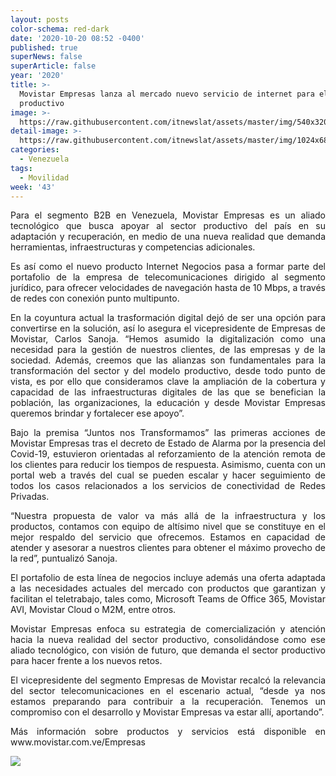 ```yaml
---
layout: posts
color-schema: red-dark
date: '2020-10-20 08:52 -0400'
published: true
superNews: false
superArticle: false
year: '2020'
title: >-
  Movistar Empresas lanza al mercado nuevo servicio de internet para el sector
  productivo
image: >-
  https://raw.githubusercontent.com/itnewslat/assets/master/img/540x320/Movistar-Empresas-p.jpg
detail-image: >-
  https://raw.githubusercontent.com/itnewslat/assets/master/img/1024x680/Movistar-Empresas-g.jpg
categories:
  - Venezuela
tags:
  - Movilidad
week: '43'
---
```

<p style="text-align: justify;">Para el segmento B2B en Venezuela, Movistar Empresas es un aliado tecnológico que busca apoyar al sector productivo del país en su adaptación y recuperación, en medio de una nueva realidad que demanda herramientas, infraestructuras y competencias adicionales.</p>
<p style="text-align: justify;">Es así como el nuevo producto Internet Negocios pasa a formar parte del portafolio de la empresa de telecomunicaciones dirigido al segmento jurídico, para ofrecer velocidades de navegación hasta de 10 Mbps, a través de redes con conexión punto multipunto.</p>
<p style="text-align: justify;">En la coyuntura actual la trasformación digital dejó de ser una opción para convertirse en la solución, así lo asegura el vicepresidente de Empresas de Movistar, Carlos Sanoja. “Hemos asumido la digitalización como una necesidad para la gestión de nuestros clientes, de las empresas y de la sociedad. Además, creemos que las alianzas son fundamentales para la transformación del sector y del modelo productivo, desde todo punto de vista, es por ello que consideramos clave la ampliación de la cobertura y capacidad de las infraestructuras digitales de las que se benefician la población, las organizaciones, la educación y desde Movistar Empresas queremos brindar y fortalecer ese apoyo”.</p>
<p style="text-align: justify;">Bajo la premisa “Juntos nos Transformamos” las primeras acciones de Movistar Empresas tras el decreto de Estado de Alarma por la presencia del Covid-19, estuvieron orientadas al reforzamiento de la atención remota de los clientes para reducir los tiempos de respuesta. Asimismo, cuenta con un portal web a través del cual se pueden escalar y hacer seguimiento de todos los casos relacionados a los servicios de conectividad de Redes Privadas.</p>
<p style="text-align: justify;">“Nuestra propuesta de valor va más allá de la infraestructura y los productos, contamos con equipo de altísimo nivel que se constituye en el mejor respaldo del servicio que ofrecemos. Estamos en capacidad de atender y asesorar a nuestros clientes para obtener el máximo provecho de la red”, puntualizó Sanoja.</p>
<p style="text-align: justify;">El portafolio de esta línea de negocios incluye además una oferta adaptada a las necesidades actuales del mercado con productos que garantizan y facilitan el teletrabajo, tales como, Microsoft Teams de Office 365, Movistar AVI, Movistar Cloud o M2M, entre otros.</p>
<p style="text-align: justify;">Movistar Empresas enfoca su estrategia de comercialización y atención hacia la nueva realidad del sector productivo, consolidándose como ese aliado tecnológico, con visión de futuro, que demanda el sector productivo para hacer frente a los nuevos retos.</p>
<p style="text-align: justify;">El vicepresidente del segmento Empresas de Movistar recalcó la relevancia del sector telecomunicaciones en el escenario actual, “desde ya nos estamos preparando para contribuir a la recuperación. Tenemos un compromiso con el desarrollo y Movistar Empresas va estar allí, aportando”.</p>
<p style="text-align: justify;">Más información sobre productos y servicios está disponible en www.movistar.com.ve/Empresas</p>
<img src="https://tracker.metricool.com/c3po.jpg?hash=56f88a41e39ab42c063cc51676587a04"/>